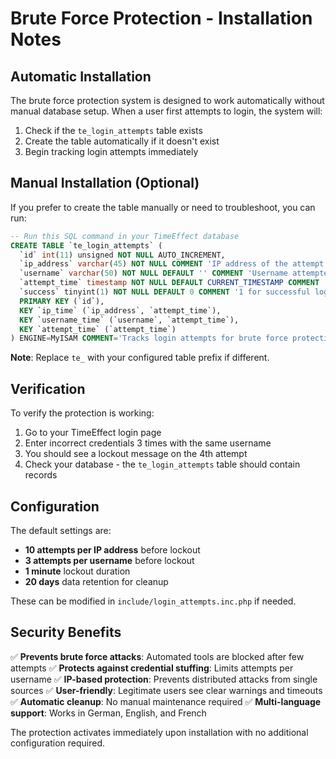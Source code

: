 # Brute Force Protection - Installation Notes

## Automatic Installation

The brute force protection system is designed to work automatically without manual database setup. When a user first attempts to login, the system will:

1. Check if the `te_login_attempts` table exists
2. Create the table automatically if it doesn't exist
3. Begin tracking login attempts immediately

## Manual Installation (Optional)

If you prefer to create the table manually or need to troubleshoot, you can run:

```sql
-- Run this SQL command in your TimeEffect database
CREATE TABLE `te_login_attempts` (
  `id` int(11) unsigned NOT NULL AUTO_INCREMENT,
  `ip_address` varchar(45) NOT NULL COMMENT 'IP address of the attempt (IPv4 or IPv6)',
  `username` varchar(50) NOT NULL DEFAULT '' COMMENT 'Username attempted',
  `attempt_time` timestamp NOT NULL DEFAULT CURRENT_TIMESTAMP COMMENT 'When the attempt occurred',
  `success` tinyint(1) NOT NULL DEFAULT 0 COMMENT '1 for successful login, 0 for failed',
  PRIMARY KEY (`id`),
  KEY `ip_time` (`ip_address`, `attempt_time`),
  KEY `username_time` (`username`, `attempt_time`),
  KEY `attempt_time` (`attempt_time`)
) ENGINE=MyISAM COMMENT='Tracks login attempts for brute force protection';
```

**Note**: Replace `te_` with your configured table prefix if different.

## Verification

To verify the protection is working:

1. Go to your TimeEffect login page
2. Enter incorrect credentials 3 times with the same username
3. You should see a lockout message on the 4th attempt
4. Check your database - the `te_login_attempts` table should contain records

## Configuration

The default settings are:
- **10 attempts per IP address** before lockout
- **3 attempts per username** before lockout  
- **1 minute** lockout duration
- **20 days** data retention for cleanup

These can be modified in `include/login_attempts.inc.php` if needed.

## Security Benefits

✅ **Prevents brute force attacks**: Automated tools are blocked after few attempts
✅ **Protects against credential stuffing**: Limits attempts per username
✅ **IP-based protection**: Prevents distributed attacks from single sources
✅ **User-friendly**: Legitimate users see clear warnings and timeouts
✅ **Automatic cleanup**: No manual maintenance required
✅ **Multi-language support**: Works in German, English, and French

The protection activates immediately upon installation with no additional configuration required.